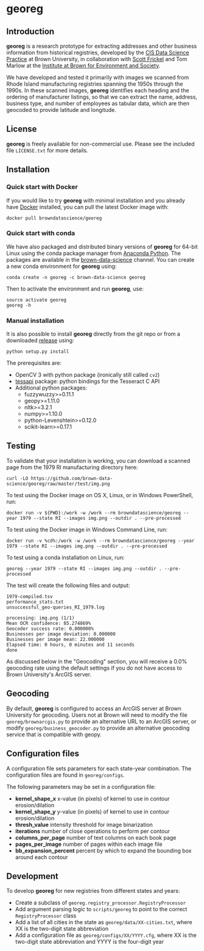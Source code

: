 # georeg

## Introduction

**georeg** is a research prototype for extracting addresses and other business
information from historical registries, developed by the
[CIS Data Science Practice](https://brown.edu/cis/data-science)
at Brown University, in collaboration with
[Scott Frickel](https://www.brown.edu/academics/institute-environment-society/people/details/scott-frickel)
and Tom Marlow at the
[Institute at Brown for Environment and
Society](https://www.brown.edu/academics/institute-environment-society/).

We have developed and tested it primarily with images we scanned from Rhode
Island manufacturing registries spanning the 1950s through the 1990s. In these
scanned images, **georeg** identifies each heading and the ordering of
manufacturer listings, so that we can extract the name, address, business type,
and number of employees as tabular data, which are then geocoded to provide
latitude and longitude.

## License

**georeg** is freely available for non-commercial use. Please see the included
file `LICENSE.txt` for more details.

## Installation

### Quick start with Docker

If you would like to try **georeg** with minimal installation and you already
have [Docker](https://www.docker.com) installed, you can pull the latest Docker
image with:

    docker pull browndatascience/georeg

### Quick start with conda

We have also packaged and distributed binary versions of **georeg** for 64-bit
Linux using the conda package manager from [Anaconda Python](https://www.continuum.io/anaconda-overview). The packages are available in the
[brown-data-science](https://anaconda.org/brown-data-science) channel. You
can create a new conda environment for **georeg** using:

    conda create -n georeg -c brown-data-science georeg

Then to activate the environment and run **georeg**, use:

    source activate georeg
    georeg -h

### Manual installation

It is also possible to install **georeg** directly from the git repo or from a
downloaded [release](https://github.com/brown-data-science/georeg/releases)
using:

    python setup.py install

The prerequisites are:

* OpenCV 3 with python package (ironically still called `cv2`)
* [tessapi](https://bitbucket.org/brown-data-science/tessapi) package: python bindings for the Tesseract C API
* Additional python packages:
    * fuzzywuzzy>=0.11.1
    * geopy>=1.11.0
    * nltk>=3.2.1
    * numpy>=1.10.0
    * python-Levenshtein>=0.12.0
    * scikit-learn>=0.17.1

## Testing

To validate that your installation is working, you can download a scanned page
from the 1979 RI manufacturing directory here:

    curl -LO https://github.com/brown-data-science/georeg/raw/master/test/img.png

To test using the Docker image on OS X, Linux, or in Windows PowerShell, run:

    docker run -v ${PWD}:/work -w /work --rm browndatascience/georeg --year 1979 --state RI --images img.png --outdir . --pre-processed

To test using the Docker image in Windows Command Line, run:

    docker run -v %cd%:/work -w /work --rm browndatascience/georeg --year 1979 --state RI --images img.png --outdir . --pre-processed

To test using a conda installation on Linux, run:

    georeg --year 1979 --state RI --images img.png --outdir . --pre-processed

The test will create the following files and output:

    1979-compiled.tsv
    performance_stats.txt
    unsuccessful_geo-queries_RI_1979.log

    processing: img.png (1/1)
    Mean OCR confidence: 85.274869%
    Geocoder success rate: 0.000000%
    Businesses per image deviation: 0.000000
    Businesses per image mean: 22.000000
    Elapsed time: 0 hours, 0 minutes and 11 seconds
    done

As discussed below in the "Geocoding" section, you will receive a 0.0%
geocoding rate using the default settings if you do not have access to Brown
University's ArcGIS server.

## Geocoding

By default, **georeg** is configured to access an ArcGIS server at Brown
University for geocoding. Users not at Brown will need to modify the file
`georeg/brownarcgis.py` to provide an alternative URL to an ArcGIS server,
or modify `georeg/business_geocoder.py` to provide an alternative
geocoding service that is compatible with geopy.

## Configuration files

A configuration file sets parameters for each state-year combination. The
configuration files are found in `georeg/configs`.

The following parameters may be set in a configuration file:

* **kernel\_shape\_x**  x-value (in pixels) of kernel to use in contour erosion/dilation
* **kernel\_shape\_y**  y-value (in pixels) of kernel to use in contour erosion/dilation
* **thresh\_value**  intensity threshold for image binarization
* **iterations**  number of close operations to perform per contour
* **columns\_per\_page**  number of text columns on each book page
* **pages\_per\_image**  number of pages within each image file
* **bb\_expansion\_percent**  percent by which to expand the bounding box around each contour

## Development

To develop **georeg** for new registries from different states and years:

* Create a subclass of `georeg.registry_processor.RegistryProcessor` 
* Add argument parsing logic to `scripts/georeg` to point to the correct
  `RegistryProcessor` class
* Add a list of all cities in the state as `georeg/data/XX-cities.txt`,
  where XX is the two-digit state abbreviation
* Add a configuration file as `georeg/configs/XX/YYYY.cfg`, where XX is
  the two-digit state abbreviation and YYYY is the four-digit year
